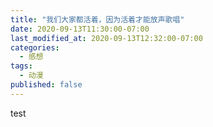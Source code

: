 ```yaml
---
title: "我们大家都活着，因为活着才能放声歌唱"
date: 2020-09-13T11:30:00-07:00
last_modified_at: 2020-09-13T12:32:00-07:00
categories:
  - 感想
tags:
  - 动漫
published: false
---
```

test
